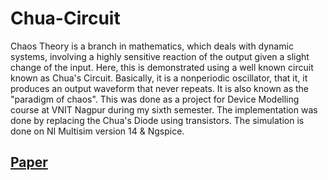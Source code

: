 # Chua-Circuit

Chaos Theory is a branch in mathematics, which deals with dynamic systems, involving a highly sensitive reaction of the output given a slight change of the input. Here, this is demonstrated using a well known circuit known as Chua's Circuit. Basically, it is a nonperiodic oscillator, that it, it produces an output waveform that never repeats. It is also known as the "paradigm of chaos". This was done as a project for Device Modelling course at VNIT Nagpur during my sixth semester. The implementation was done by replacing the Chua's Diode using transistors. The simulation is done on NI Multisim version 14 & Ngspice.


## [Paper](https://www.overleaf.com/read/cjcvgmmyfsck)
